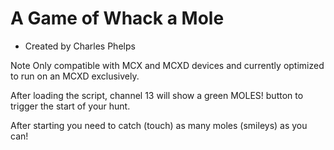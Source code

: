 # A Game of Whack a Mole

- Created by Charles Phelps

 Note Only compatible with MCX and MCXD devices and currently optimized to run on an MCXD exclusively.

After loading the script, channel 13 will show a green MOLES! button to trigger the start of
your hunt.

After starting you need to catch (touch) as many moles (smileys) as you can!
